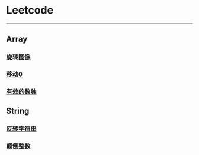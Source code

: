 # Leetcode

------
## Array

### [旋转图像](https://github.com/Jevis/leetcode/blob/master/array/Rotate%20Image.java)
### [移动0](https://github.com/Jevis/leetcode/blob/master/array/Move%20Zero.java)
### [有效的数独](https://github.com/Jevis/leetcode/blob/master/array/Valid%20Sudoku.java)


## String

### [反转字符串](https://github.com/Jevis/leetcode/blob/master/array/Reverse%20String.java)
### [颠倒整数](https://github.com/Jevis/leetcode/blob/master/array/Reverse%20Integer.java)